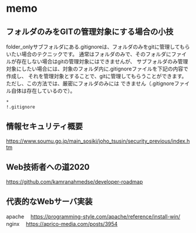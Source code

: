 # memo

## フォルダのみをGITの管理対象にする場合の小技

folder_onlyサブフォルダにある.gitignoreは、フォルダのみをgitに管理してもらいたい場合のテクニックです。
通常はフォルダのみで、そのフォルダにファイルが存在しない場合はgitの管理対象にはできませんが、
サブフォルダのみ管理対象にしたい場合には、対象のフォルダ内に.gitignoreファイルを下記の内容で作成し、
それを管理対象とすることで、gitに管理してもらうことができます。ただし、この方法では、厳密にフォルダのみには
できません（.gitignoreファイル自体は存在しているので）。

```.gitignore
*
!.gitignore
```

## 情報セキュリティ概要

https://www.soumu.go.jp/main_sosiki/joho_tsusin/security_previous/index.htm

## Web技術者への道2020

https://github.com/kamranahmedse/developer-roadmap

## 代表的なWebサーバ実装

apache
　https://programming-style.com/apache/reference/install-win/
nginx
　https://aprico-media.com/posts/3954



